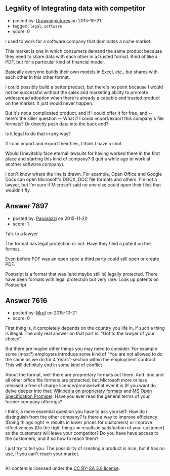 ## Legality of Integrating data with competitor

- posted by: [Drawninpictures](https://stackexchange.com/users/6941511/drawninpictures) on 2015-10-21
- tagged: `legal`, `software`
- score: 0


I used to work for a software company that dominates a niche market.

This market is one in which consumers demand the same product because they need to share data with each other in a trusted format. Kind of like a PDF, but for a particular kind of financial model.

Basically everyone builds their own models in Excel, etc., but shares with each other in this other format.

I could possibly build a better product, but there's no point because I would not be successful without the sales and marketing ability to promote widespread adoption when there is already a capable and trusted product on the market. It just would never happen.

But it's not a complicated product, and if I could offer it for free, and -- here's the killer question -- What if I could import/export this company's file formats? Or directly push data into the back end?

Is it legal to do that in any way?

If I can import and export their files, I think I have a shot.

Would I inevitably face eternal lawsuits for having worked there in the first place and starting this kind of company? (I quit a while ago to work at another software company).

I don't know where the line is drawn. For example, Open Office and Google Docs can open Microsoft's DOCX, DOC file formats and others. I'm not a lawyer, but I'm sure if Microsoft said no one else could open their files that wouldn't fly.


## Answer 7897

- posted by: [Paparazzi](https://stackexchange.com/users/300272/paparazzi) on 2015-11-20
- score: 1

Talk to a lawyer  

The format has legal protection or not.  Have they filed a patent on the format.  

Even before PDF was an open spec a third party could still open or create PDF.

Postsript is a format that was (and maybe still is) legally protected. There have been formats with legal protection but very rare.  Look up patents on Postscript.



## Answer 7616

- posted by: [Mruf](https://stackexchange.com/users/3246202/mruf) on 2015-10-21
- score: 0

<p>First thing is, it completely depends on the country you life in, if such a thing is illegal. The only real answer on that part is: "Got to the lawyer of your choice"</p>

<p>But there are maybe other things you may need to consider. For example some (most?) employers introduce some kind of "You are not allowed to do the same as we do for 4 Years"-section within the employment contract. This will definitely end in some kind of conflict.</p>

<p>About the format, well there are proprietary formats out there. And .doc and all other office file formats are protected, but Microsoft more or less released a free of charge licence/promise/what ever it is (If you want do delve deeper into that: <a href="https://en.wikipedia.org/wiki/Proprietary_format" rel="nofollow">Wikipedia on proprietary formats</a> and <a href="https://en.wikipedia.org/wiki/Microsoft_Open_Specification_Promise" rel="nofollow">MS Open Specification Promise</a>). Have you ever read the general terms of your former company offerings?</p>

<p>I think, a more essential question you have to ask yourself: How do i distinguish from the other company? Is there a way to improve efficiency (Doing things right => results in lower prices for customers) or improve effectiveness (Do the right things => results in satisfaction of your customer) so the customers will leave your competitor? Do you have have access to the customers, and if so how to reach them?</p>

<p>I just try to tell you: The possibility of creating a product is nice, but it has no use, if you can't reach your market.</p>




---

All content is licensed under the [CC BY-SA 3.0 license](https://creativecommons.org/licenses/by-sa/3.0/).
